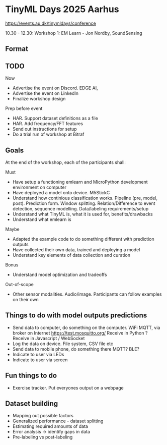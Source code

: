 
# TinyML Days 2025 Aarhus

https://events.au.dk/tinymldays/conference

10.30 - 12.30: Workshop 1:  EM Learn - Jon Nordby, SoundSensing

## Format

## TODO

Now

- Advertise the event on Discord. EDGE AI, 
- Advertise the event on LinkedIn
- Finalize workshop design

Prep before event

- HAR. Support dataset definitions as a file
- HAR. Add frequency/FFT features
- Send out instructions for setup
- Do a trial run of workshop at Bitraf


## Goals

At the end of the workshop, each of the participants shall:

Must

- Have setup a functioning emlearn and MicroPython development environment on computer
- Have deployed a model onto device. M5StickC
- Understand how continious classification works.
Pipeline (pre, model, post).
Prediction form. Window splitting. Relation/Difference to event detection, sequence modelling.
Data/labeling requirements/setup
- Understand what TinyML is, what it is used for, benefits/drawbacks
- Understand what emlearn is

Maybe

- Adapted the example code to do something different with prediction outputs
- Have collected their own data, trained and deploying a model
- Understand key elements of data collection and curation

Bonus

- Understand model optimization and tradeoffs

Out-of-scope

- Other sensor modalities. Audio/image.
Participants can follow examples on their own


## Things to do with model outputs predictions 

- Send data to computer, do something on the computer.
WiFi MQTT, via broker on Internet
https://test.mosquitto.org/
Receive in Python ?
Receive in Javascript / WebSocket
- Log the data on device.
File system, CSV file etc
- Send data to mobile phone, do something there
MQTT? BLE?
- Indicate to user via LEDs
- Indicate to user via screen

## Fun things to do

- Exercise tracker. Put everyones output on a webpage

## Dataset building

- Mapping out possible factors
- Generalized performance - dataset splitting
- Estimating required amounts of data
- Error analysis -> identify gaps in data
- Pre-labeling vs post-labeling




